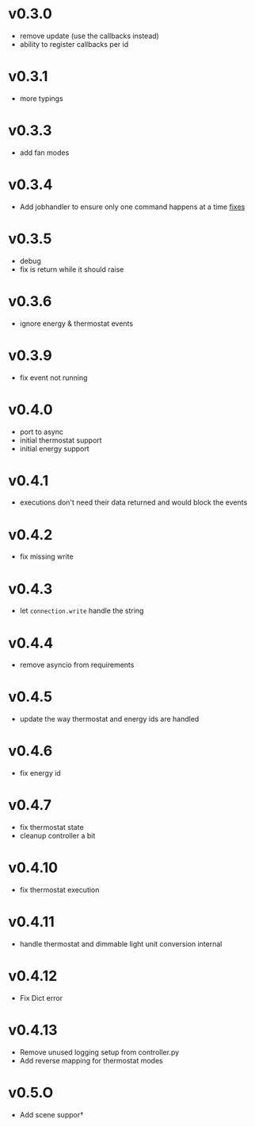 # v0.3.0

- remove update (use the callbacks instead)
- ability to register callbacks per id

# v0.3.1

- more typings

# v0.3.3

- add fan modes

# v0.3.4

- Add jobhandler to ensure only one command happens at a time [fixes](https://github.com/home-assistant/core/issues/134840)

# v0.3.5

- debug
- fix is return while it should raise

# v0.3.6

- ignore energy & thermostat events

# v0.3.9

- fix event not running

# v0.4.0

- port to async
- initial thermostat support
- initial energy support

# v0.4.1

- executions don't need their data returned and would block the events

# v0.4.2

- fix missing write

# v0.4.3

- let `connection.write` handle the string

# v0.4.4

- remove asyncio from requirements

# v0.4.5

- update the way thermostat and energy ids are handled

# v0.4.6

- fix energy id

# v0.4.7

- fix thermostat state
- cleanup controller a bit

# v0.4.10

- fix thermostat execution

# v0.4.11

- handle thermostat and dimmable light unit conversion internal

# v0.4.12

- Fix Dict error

# v0.4.13

- Remove unused logging setup from controller.py
- Add reverse mapping for thermostat modes

# v0.5.O

- Add scene suppor†
